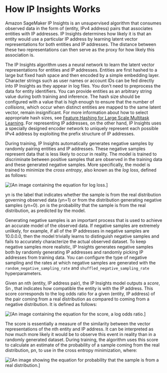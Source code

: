 # How IP Insights Works<a name="ip-insights-howitworks"></a>

Amazon SageMaker IP Insights is an unsupervised algorithm that consumes observed data in the form of \(entity, IPv4 address\) pairs that associates entities with IP addresses\. IP Insights determines how likely it is that an entity would use a particular IP address by learning latent vector representations for both entities and IP addresses\. The distance between these two representations can then serve as the proxy for how likely this association is\.

The IP Insights algorithm uses a neural network to learn the latent vector representations for entities and IP addresses\. Entities are first hashed to a large but fixed hash space and then encoded by a simple embedding layer\. Character strings such as user names or account IDs can be fed directly into IP Insights as they appear in log files\. You don't need to preprocess the data for entity identifiers\. You can provide entities as an arbitrary string value during both training and inference\. The hash size should be configured with a value that is high enough to ensure that the number of *collisions*, which occur when distinct entities are mapped to the same latent vector, remain insignificant\. For more information about how to select appropriate hash sizes, see [Feature Hashing for Large Scale Multitask Learning](https://alex.smola.org/papers/2009/Weinbergeretal09.pdf)\. For representing IP addresses, on the other hand, IP Insights uses a specially designed encoder network to uniquely represent each possible IPv4 address by exploiting the prefix structure of IP addresses\.

During training, IP Insights automatically generates negative samples by randomly pairing entities and IP addresses\. These negative samples represent data that is less likely to occur in reality\. The model is trained to discriminate between positive samples that are observed in the training data and these generated negative samples\. More specifically, the model is trained to minimize the *cross entropy*, also known as the *log loss*, defined as follows: 

![\[An image containing the equation for log loss.\]](http://docs.aws.amazon.com/sagemaker/latest/dg/images/ip-insight-image-cross-entropy.png)

yn is the label that indicates whether the sample is from the real distribution governing observed data \(yn=1\) or from the distribution generating negative samples \(yn=0\)\. pn is the probability that the sample is from the real distribution, as predicted by the model\.

Generating negative samples is an important process that is used to achieve an accurate model of the observed data\. If negative samples are extremely unlikely, for example, if all of the IP addresses in negative samples are 10\.0\.0\.0, then the model trivially learns to distinguish negative samples and fails to accurately characterize the actual observed dataset\. To keep negative samples more realistic, IP Insights generates negative samples both by randomly generating IP addresses and randomly picking IP addresses from training data\. You can configure the type of negative sampling and the rates at which negative samples are generated with the `random_negative_sampling_rate` and `shuffled_negative_sampling_rate` hyperparameters\.

Given an nth \(entity, IP address pair\), the IP Insights model outputs a *score*, Sn , that indicates how compatible the entity is with the IP address\. This score corresponds to the log odds ratio for a given \(entity, IP address\) of the pair coming from a real distribution as compared to coming from a negative distribution\. It is defined as follows:

![\[An image containing the equation for the score, a log odds ratio.\]](http://docs.aws.amazon.com/sagemaker/latest/dg/images/ip-insight-image-log-odds.png)

The score is essentially a measure of the similarity between the vector representations of the nth entity and IP address\. It can be interpreted as how much more likely it would be to observe this event in reality than in a randomly generated dataset\. During training, the algorithm uses this score to calculate an estimate of the probability of a sample coming from the real distribution, pn, to use in the cross entropy minimization, where:

![\[An image showing the equation for probability that the sample is from a real distribution.\]](http://docs.aws.amazon.com/sagemaker/latest/dg/images/ip-insight-image-sample-probability.png)